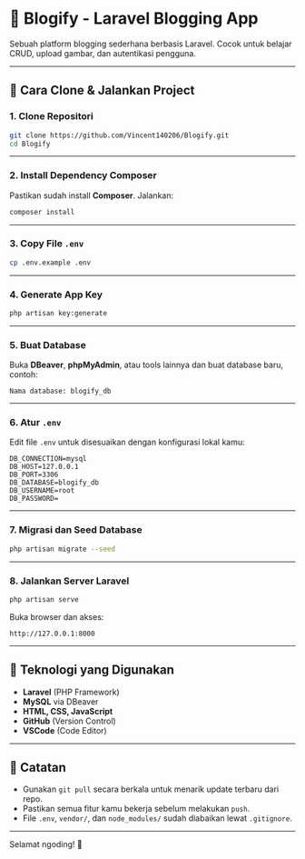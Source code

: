 
# 📘 Blogify - Laravel Blogging App

Sebuah platform blogging sederhana berbasis Laravel. Cocok untuk belajar CRUD, upload gambar, dan autentikasi pengguna.

---

## 🚀 Cara Clone & Jalankan Project

### 1. Clone Repositori
```bash
git clone https://github.com/Vincent140206/Blogify.git
cd Blogify
```

---

### 2. Install Dependency Composer
Pastikan sudah install **Composer**. Jalankan:
```bash
composer install
```

---

### 3. Copy File `.env`
```bash
cp .env.example .env
```

---

### 4. Generate App Key
```bash
php artisan key:generate
```

---

### 5. Buat Database
Buka **DBeaver**, **phpMyAdmin**, atau tools lainnya dan buat database baru, contoh:

```
Nama database: blogify_db
```

---

### 6. Atur `.env`
Edit file `.env` untuk disesuaikan dengan konfigurasi lokal kamu:

```env
DB_CONNECTION=mysql
DB_HOST=127.0.0.1
DB_PORT=3306
DB_DATABASE=blogify_db
DB_USERNAME=root
DB_PASSWORD=
```

---

### 7. Migrasi dan Seed Database
```bash
php artisan migrate --seed
```

---

### 8. Jalankan Server Laravel
```bash
php artisan serve
```

Buka browser dan akses:
```
http://127.0.0.1:8000
```

---

## 🧰 Teknologi yang Digunakan

- **Laravel** (PHP Framework)
- **MySQL** via DBeaver
- **HTML, CSS, JavaScript**
- **GitHub** (Version Control)
- **VSCode** (Code Editor)

---

## 📌 Catatan

- Gunakan `git pull` secara berkala untuk menarik update terbaru dari repo.
- Pastikan semua fitur kamu bekerja sebelum melakukan `push`.
- File `.env`, `vendor/`, dan `node_modules/` sudah diabaikan lewat `.gitignore`.

---

Selamat ngoding! 🚀
